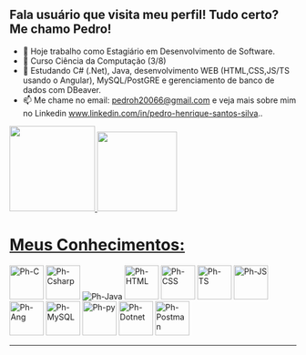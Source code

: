 ## Fala usuário que visita meu perfil! Tudo certo? Me chamo Pedro!

- 🔭 Hoje trabalho como Estagiário em Desenvolvimento de Software.
- 📖 Curso Ciência da Computação (3/8)
- 🌱 Estudando C# (.Net), Java, desenvolvimento WEB (HTML,CSS,JS/TS usando o Angular), MySQL/PostGRE e gerenciamento de banco de dados com DBeaver.
- 📫 Me chame no email: pedroh20066@gmail.com e veja mais sobre mim no Linkedin www.linkedin.com/in/pedro-henrique-santos-silva..

<div>
  <a href = "https://github.com/Phzera-hs">
  <img height ="150cm" src ="https://github-readme-stats.vercel.app/api?username=Phzera-hs&show_icons=true&theme=dark&include&include_all_commits=true&count_private=true"/>
  <img height ="140cm" src="https://github-readme-stats.vercel.app/api/top-langs/?username=Phzera-hs&layout=compact&langs_count=16&theme=dark"/>
</div>

##
<h1><b>Meus Conhecimentos:</b></h1>
<div style="display: inline-block">
    <img alt="Ph-C" height="60" width="60" src="https://cdn.jsdelivr.net/gh/devicons/devicon@latest/icons/c/c-original.svg"/>
    <img alt="Ph-Csharp" height="60" width="60" src="https://cdn.jsdelivr.net/gh/devicons/devicon@latest/icons/csharp/csharp-original.svg"/>
    <img class="icon" alt="Ph-Java" src="https://cdn.jsdelivr.net/gh/devicons/devicon@latest/icons/java/java-original.svg" />
    <img alt="Ph-HTML" height="60" width="60" src="https://cdn.jsdelivr.net/gh/devicons/devicon@latest/icons/html5/html5-original.svg"/>
    <img alt="Ph-CSS" height="60" width="60" src="https://cdn.jsdelivr.net/gh/devicons/devicon@latest/icons/css3/css3-original.svg" /> 
    <img alt="Ph-TS" height="60" width="60" src="https://cdn.jsdelivr.net/gh/devicons/devicon@latest/icons/typescript/typescript-original.svg" />
    <img alt="Ph-JS" height="60" width="60" src="https://cdn.jsdelivr.net/gh/devicons/devicon@latest/icons/javascript/javascript-original.svg"/> 
    <img alt="Ph-Ang" height="60" width="60" src="https://cdn.jsdelivr.net/gh/devicons/devicon@latest/icons/angular/angular-original.svg" /> 
    <img alt="Ph-MySQL" height="60" width="60" src="https://cdn.jsdelivr.net/gh/devicons/devicon@latest/icons/mysql/mysql-original.svg" />
    <img alt="Ph-py" height="60" width="60" src="https://cdn.jsdelivr.net/gh/devicons/devicon@latest/icons/python/python-original.svg" /> 
    <img alt="Ph-Dotnet" height="60" width="60" src="https://cdn.jsdelivr.net/gh/devicons/devicon@latest/icons/dotnetcore/dotnetcore-original.svg" />
    <img alt="Ph-Postman" height="60" width="60" src="https://cdn.jsdelivr.net/gh/devicons/devicon@latest/icons/postman/postman-original.svg" />
</div>

<hr>

